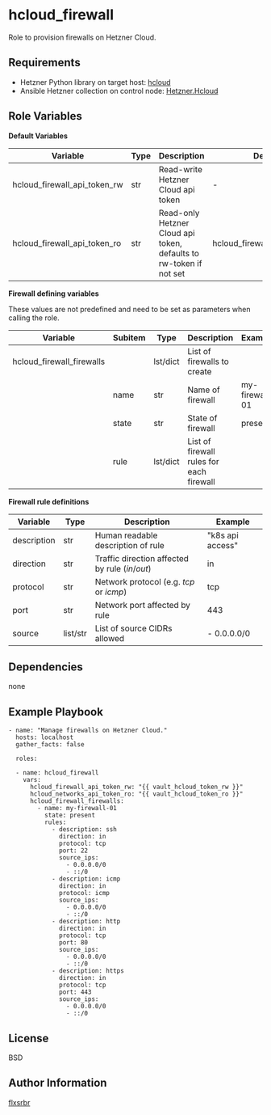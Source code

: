 hcloud_firewall
=========

Role to provision firewalls on Hetzner Cloud.

Requirements
------------

* Hetzner Python library on target host: [hcloud](https://pypi.org/project/hcloud/)
* Ansible Hetzner collection on control node: [Hetzner.Hcloud](https://docs.ansible.com/ansible/latest/collections/hetzner/hcloud/)

Role Variables
--------------

**Default Variables**

| Variable                     | Type | Description                                                        | Default                      |
|------------------------------|------|--------------------------------------------------------------------|------------------------------|
| hcloud_firewall_api_token_rw | str  | Read-write Hetzner Cloud api token                                 | -                            |
| hcloud_firewall_api_token_ro | str  | Read-only Hetzner Cloud api token, defaults to rw-token if not set | hcloud_firewall_api_token_rw |

**Firewall defining variables**

These values are not predefined and need to be set as parameters when calling the role.


| Variable                  | Subitem | Type     | Description                              | Example        |
|---------------------------|---------|----------|------------------------------------------|----------------|
| hcloud_firewall_firewalls |         | lst/dict | List of firewalls to create              |                |
|                           | name    | str      | Name of firewall                         | my-firewall-01 |
|                           | state   | str      | State of firewall                        | present        |
|                           | rule    | lst/dict | List of firewall rules for each firewall |                |

**Firewall rule definitions**

| Variable    | Type     | Description                                     | Example          |
|-------------|----------|-------------------------------------------------|------------------|
| description | str      | Human readable description of rule              | "k8s api access" |
| direction   | str      | Traffic direction affected by rule (*in*/*out*) | in               |
| protocol    | str      | Network protocol (e.g. *tcp* or *icmp*)         | tcp              |
| port        | str      | Network port affected by rule                   | 443              |
| source      | list/str | List of source CIDRs allowed                    | - 0.0.0.0/0      |

Dependencies
------------

none

Example Playbook
----------------

    - name: "Manage firewalls on Hetzner Cloud."
      hosts: localhost
      gather_facts: false

      roles:

      - name: hcloud_firewall
        vars:
          hcloud_firewall_api_token_rw: "{{ vault_hcloud_token_rw }}"
          hcloud_networks_api_token_ro: "{{ vault_hcloud_token_ro }}"
          hcloud_firewall_firewalls:
            - name: my-firewall-01
              state: present
              rules:
                - description: ssh
                  direction: in
                  protocol: tcp
                  port: 22
                  source_ips:
                    - 0.0.0.0/0
                    - ::/0
                - description: icmp
                  direction: in
                  protocol: icmp
                  source_ips:
                    - 0.0.0.0/0
                    - ::/0
                - description: http
                  direction: in
                  protocol: tcp
                  port: 80
                  source_ips:
                    - 0.0.0.0/0
                    - ::/0
                - description: https
                  direction: in
                  protocol: tcp
                  port: 443
                  source_ips:
                    - 0.0.0.0/0
                    - ::/0

License
-------

BSD

Author Information
------------------

[flxsrbr](https://github.com/flxsrbr)
